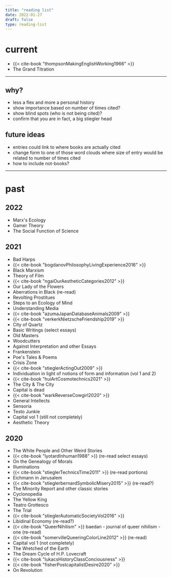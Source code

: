 ```yaml
---
title: "reading list"
date: 2022-01-27
draft: false
type: reading-list
---
```


# current
- {{< cite-book "thompsonMakingEnglishWorking1966" >}}
- The Grand Titration

---

## why?
- less a flex and more a personal history
- show importance based on number of times cited? 
- show blind spots (who is not being cited)?
- confirm that you are in fact, a big stiegler head

## future ideas
- entries could link to where books are actually cited
- change form to one of those word clouds where size of entry would be related to number of times cited
- how to include not-books?

---

# past
## 2022
- Marx's Ecology
- Gamer Theory
- The Social Function of Science

## 2021
- Bad Harps
- {{< cite-book "bogdanovPhilosophyLivingExperience2016" >}}
- Black Marxism
- Theory of Film
- {{< cite-book "ngaiOurAestheticCategories2012" >}}
- Our Lady of the Flowers
- Aberrations in Black (re-read)
- Revolting Prostitues
- Steps to an Ecology of Mind
- Understanding Media
- {{< cite-book "azumaJapanDatabaseAnimals2009" >}}
- {{< cite-book "verkerkNietzscheFriendship2019" >}}
- City of Quartz
- Basic Writings (select essays)
- Old Masters
- Woodcutters
- Against Interpretation and other Essays
- Frankenstein
- Poe's Tales & Poems
- Crisis Zone
- {{< cite-book "stieglerActingOut2009" >}}
- Individuation in light of notions of form and information (vol 1 and 2)
- {{< cite-book "huiArtCosmotechnics2021" >}}
- The City & The City
- Capital is dead
- {{< cite-book "warkReverseCowgirl2020" >}}
- General Intellects
- Sensoria
- Testo Junkie
- Capital vol 1 (still not completely)
- Aesthetic Theory

## 2020
- The White People and Other Weird Stories
- {{< cite-book "lyotardInhuman1988" >}} (re-read select essays) 
- On the Genealogy of Morals
- Illuminations
- {{< cite-book "stieglerTechnicsTime2011" >}} (re-read portions) 
- Eichmann in Jerusalem
- {{< cite-book "stieglerbernardSymbolicMisery2015" >}} (re-read?) 
- The Minority Report and other classic stories
- Cyclonopedia
- The Yellow King
- Teatro Grottesco
- The Trial
- {{< cite-book "stieglerAutomaticSocietyVol2016" >}}
- Libidinal Economy (re-read?)
- {{< cite-book "QueerNihilism" >}} baedan - journal of queer nihilism - one (re-read) 
- {{< cite-book "somervilleQueeringColorLine2012" >}} (re-read) 
- Capital vol 1 (not completely)
- The Wretched of the Earth
- The Dream Cycle of H.P. Lovecraft
- {{< cite-book "lukacsHistoryClassConciousness" >}}
- {{< cite-book "fisherPostcapitalistDesire2020" >}}
- On Revolution


